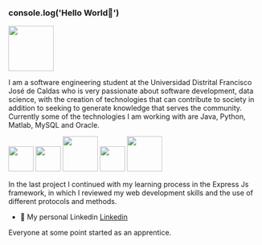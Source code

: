 ### console.log('Hello World👋') 
<img src="https://media.giphy.com/media/vFKqnCdLPNOKc/giphy.gif" width="90" height="90" />

I am a software engineering student at the Universidad Distrital Francisco José de Caldas who is very passionate about software development, data science, with the creation of technologies that can contribute to society in addition to seeking to generate knowledge that serves the community. Currently some of the technologies I am working with are Java, Python, Matlab, MySQL and Oracle.

<p float="left">
  <img src="https://empresas.blogthinkbig.com/wp-content/uploads/2019/10/python.png?resize=289%2C288" width="50" />
  <img src="https://www.manualweb.net/img/logos/java.png" width="50" />
  <img src="https://cdn-www.infobip.com/wp-content/uploads/2020/10/14135942/oracle-logo.png" width="70" />
  <img src="https://upload.wikimedia.org/wikipedia/commons/2/21/Matlab_Logo.png" width="50" />
  <img src="https://d1.awsstatic.com/asset-repository/products/amazon-rds/1024px-MySQL.ff87215b43fd7292af172e2a5d9b844217262571.png" width="70" />
</p>


In the last project I continued with my learning process in the Express Js framework, in which I reviewed my web development skills and the use of different protocols and methods. 

- 💼 My personal Linkedin [Linkedin](www.linkedin.com/in/pablo-espinosa-granados-97969b24a)


Everyone at some point started as an apprentice.



<!--
**PabloEsteban0201/PabloEsteban0201** is a ✨ _special_ ✨ repository because its `README.md` (this file) appears on your GitHub profile.

Here are some ideas to get you started:

- 🔭 I’m currently working on ...
- 🌱 I’m currently learning ...
- 👯 I’m looking to collaborate on ...
- 🤔 I’m looking for help with ...
- 💬 Ask me about ...
- 📫 How to reach me: ...
- 😄 Pronouns: ...
- ⚡ Fun fact: ...
-->
